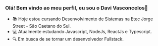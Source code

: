 ### Olá! Bem vindo ao meu perfil, eu sou o Davi Vasconcelos👋

- 📚 Hoje estou cursando Desenvolvimento de Sistemas na Etec Jorge Street - São Caetano do Sul.
- 💻 Atualmente estudando Javascript, NodeJs, ReactJs e Typescript.
- 🔍 Em busca de se tornar um desenvolvedor Fullstack.
